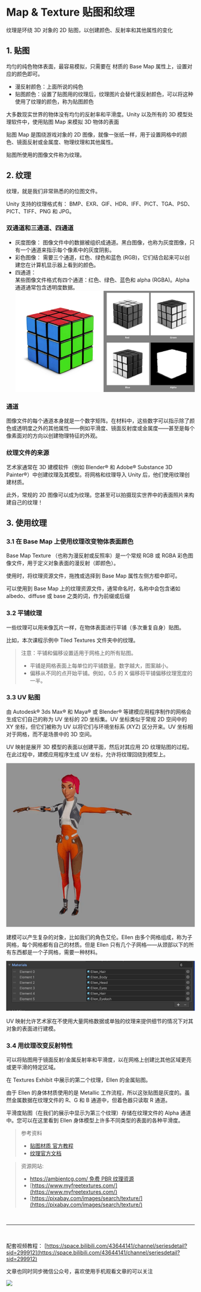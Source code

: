 # Map & Texture 贴图和纹理

纹理是环绕 3D 对象的 2D 贴图，以创建颜色、反射率和其他属性的变化

## 1. 贴图

均匀的纯色物体表面，最容易模拟，只需要在 材质的 Base Map 属性上，设置对应的颜色即可。

- 漫反射颜色：上面所说的纯色
- 贴图颜色：设置了贴图用的纹理后，纹理图片会替代漫反射颜色，可以将这种使用了纹理的颜色，称为贴图颜色

大多数现实世界的物体没有均匀的反射率和平滑度。Unity 以及所有的 3D 模型处理软件中，使用贴图 Map 来模拟 3D 物体的表面

贴图 Map 是围绕游戏对象的 2D 图像，就像一张纸一样，用于设置网格中的颜色、镜面反射或金属度、物理纹理和其他属性。

贴图所使用的图像文件称为纹理。

## 2. 纹理

纹理，就是我们非常熟悉的的位图文件。

Unity 支持的纹理格式有： BMP、EXR、GIF、HDR、IFF、PICT、TGA、PSD、PICT、TIFF、PNG 和 JPG。

### 双通道和三通道、四通道

- 灰度图像：
  图像文件中的数据被组织成通道。黑白图像，也称为灰度图像，只有一个通道来指示每个像素中的灰度阴影。
- 彩色图像：
  需要三个通道，红色、绿色和蓝色 (RGB)，它们结合起来可以创建您在计算机显示器上看到的颜色。
- 四通道：  
   某些图像文件格式有四个通道：红色、绿色、蓝色和 alpha (RGBA)。Alpha 通道通常包含透明度数据。
  ![](../imgs/CC_Shad_Text_A.jpg.2000x0x1.jpg)

### 通道

图像文件的每个通道本身就是一个数字矩阵。在材料中，这些数字可以指示除了颜色或透明度之外的其他属性——例如平滑度、镜面反射度或金属度——甚至是每个像素面对的方向以创建物理特征的外观。

### 纹理文件的来源

艺术家通常在 3D 建模软件（例如 Blender® 和 Adob​​e® Substance 3D Painter®）中创建纹理及其模型。将网格和纹理导入 Unity 后，他们使用纹理创建材质。

此外，常规的 2D 图像可以成为纹理。您甚至可以拍摄现实世界中的表面照片来构建自己的纹理！

## 3. 使用纹理

### 3.1 在 Base Map 上使用纹理改变物体表面颜色

Base Map Texture （也称为漫反射或反照率）是一个常规 RGB 或 RGBA 彩色图像文件，用于定义对象表面的漫反射（即颜色）。

使用时，将纹理资源文件，拖拽或选择到 Base Map 属性左侧方框中即可。

可以使用到 Base Map 上的纹理资源文件，通常命名时，名称中会包含诸如 albedo、diffuse 或 base 之类的词，作为前缀或后缀

### 3.2 平铺纹理

一些纹理可以用来像瓦片一样，在物体表面进行平铺（多次重复自身）贴图。

比如，本次课程示例中 Tiled Textures 文件夹中的纹理。

> 注意：平铺和偏移设置适用于网格上的所有贴图。
>
> - 平铺是网格表面上每单位的平铺数量。数字越大，图案越小。
> - 偏移从不同的点开始平铺。例如，0.5 的 X 偏移将平铺偏移纹理宽度的一半。

### 3.3 UV 贴图

由 Autodesk® 3ds Max® 和 Maya® 或 Blender® 等建模应用程序制作的网格会生成它们自己的称为 UV 坐标的 2D 坐标集。UV 坐标类似于常规 2D 空间中的 XY 坐标，但它们被称为 UV 以将它们与环境坐标系 (XYZ) 区分开来。UV 坐标相对于网格，而不是场景中的 3D 空间。

UV 映射是展开 3D 模型的表面以创建平面，然后对其应用 2D 纹理贴图的过程。在此过程中，建模应用程序生成 UV 坐标，允许将纹理回绕到模型上。

![](../imgs/a6gds-st4qm.gif)

建模可以产生复杂的对象，比如我们的角色艾伦。Ellen 由多个网格组成，称为子网格，每个网格都有自己的材质。但是 Ellen 只有几个子网格——从颈部以下的所有东西都是一个子网格，需要一种材料。

![](../imgs/CC_Shad_Text3.png)

UV 映射允许艺术家在不使用大量网格数据或单独的纹理来提供细节的情况下对其对象的表面进行建模。

### 3.4 用纹理改变反射特性

可以将贴图用于镜面反射/金属反射率和平滑度，以在网格上创建比其他区域更亮或更平滑的特定区域。

在 Textures Exhibit 中展示的第二个纹理，Ellen 的金属贴图。

由于 Ellen 的身体材质使用的是 Metallic 工作流程，所以这张贴图是灰度的。虽然金属数据在纹理文件的 R、G 和 B 通道中，但着色器只读取 R 通道。

平滑度贴图（在我们的展示中显示为第三个纹理）存储在纹理文件的 Alpha 通道中。您可以在这里看到 Ellen 身体模型上许多不同类型的表面的各种平滑度。

> 参考资料
>
> - [贴图材质 官方教程](https://learn.unity.com/tutorial/map-materials-with-textures)
> - [纹理官方文档](https://docs.unity3d.com/cn/2022.1/Manual/Textures.html)

> 资源网站:
>
> - [https://ambientcg.com/ 免费 PBR 纹理资源](https://ambientcg.com/)
> - [https://www.myfreetextures.com/](https://www.myfreetextures.com/)
> - [https://pixabay.com/images/search/texture/](https://pixabay.com/images/search/texture/)

<br>
<hr>
<br>

配套视频教程：
[https://space.bilibili.com/43644141/channel/seriesdetail?sid=299912](https://space.bilibili.com/43644141/channel/seriesdetail?sid=299912)

文章也同时同步微信公众号，喜欢使用手机观看文章的可以关注

![](../../imgs/微信公众号二维码.jpg)
